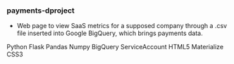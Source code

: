 ### payments-dproject ###

- Web page to view SaaS metrics for a supposed company through a .csv file inserted into Google BigQuery, which brings payments data.


Python
	Flask
	Pandas
	Numpy
	BigQuery
	ServiceAccount
HTML5
	Materialize
CSS3
	